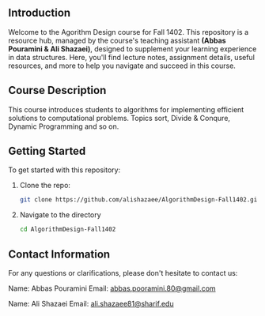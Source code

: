 ## Introduction
Welcome to the Agorithm Design course for Fall 1402. This repository is a resource hub, managed by the course's teaching assistant **(Abbas Pouramini & Ali Shazaei)**, designed to supplement your learning experience in data structures. Here, you'll find lecture notes, assignment details, useful resources, and more to help you navigate and succeed in this course. 

## Course Description
This course introduces students to  algorithms for implementing efficient solutions to computational problems. Topics sort, Divide & Conqure, Dynamic Programming and so on.


## Getting Started
To get started with this repository:

1. Clone the repo:
   ```bash
   git clone https://github.com/alishazaee/AlgorithmDesign-Fall1402.git
    ```
2. Navigate to the directory
   ```bash
   cd AlgorithmDesign-Fall1402
   ```
## Contact Information
For any questions or clarifications, please don't hesitate to contact us:

Name: Abbas Pouramini
Email: abbas.pooramini.80@gmail.com 

Name: Ali Shazaei
Email: ali.shazaee81@sharif.edu


